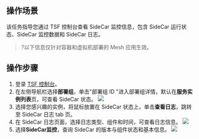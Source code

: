 ## 操作场景

该任务指导您通过 TSF 控制台查看 SideCar 监控信息，包含 SideCar 运行状态、SideCar 监控数据和 SideCar 日志。

> ?以下信息仅针对容器和虚拟机部署的 Mesh 应用生效。

## 操作步骤

1. 登录 [TSF 控制台](https://console.cloud.tencent.com/tsf/index)。
2. 在左侧导航栏选择**部署组**，单击"部署组 ID "进入部署组详情，默认在**服务实例列表**页，可查看 SideCar 状态。
![](https://qcloudimg.tencent-cloud.cn/raw/ad17d69cecfd61f6fa9262b86f189888.png)
3. 选择您感兴趣的实例，将鼠标放置在 SideCar 状态上，单击**查看日志**，跳转至 SideCar 日志 tab 页。
4. 在 SideCar 日志页面，选择日志类型、组件和时间，可查看日志信息。
   ![](https://main.qcloudimg.com/raw/1ac78071d6498e63c147f45813c89486.png)
5. 选择**SideCar监控**，查询 SideCar 的版本与组件状态和基本信息。
   ![](https://main.qcloudimg.com/raw/7944640569bb154f21847f09db1e0948.png)

